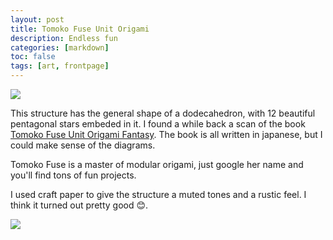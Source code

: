 ```yaml
---
layout: post
title: Tomoko Fuse Unit Origami
description: Endless fun
categories: [markdown]
toc: false
tags: [art, frontpage]
---
```



![](https://lh3.googleusercontent.com/hX90VJl-QZ2gY9UhQM_TnK8t_5H2Pc3RHCSQtPgedtd0rGnwmfPBkaPllC7632-Lqv6eFWlRbtAp8vPinaphzhuZlvcWAuJXH_XxAb5Dt3ehu1iWA6CYUglFAxph5nzYVqKg3OamNf0=w2400)

This structure has the general shape of a dodecahedron, with 12 beautiful pentagonal stars embeded in it.
I found a while back a scan of the book [Tomoko Fuse Unit Origami Fantasy](https://archive.org/details/TomokoFuseUnitOrigamiFantasyv2japanese/page/n73/mode/2up).
The book is all written in japanese, but I could make sense of the diagrams.


Tomoko Fuse is a master of modular origami, just google her name and you'll find tons of fun projects.

I used craft paper to give the structure a muted tones and a rustic feel.
I think it turned out pretty good 😊.

![](https://lh3.googleusercontent.com/oMuSEqdDrAjAWPJh7wc_aNVtzksKwDjKy2uON-voBIHB1bAUPWALYmZaMNQGgakY5ZCPApgDXHyyCjjlQsLn2igWpL4udKOyQn_aOxShly1uulwfqledf-RHZ_dUG3rwLLOUYdzyU30=w2400)
